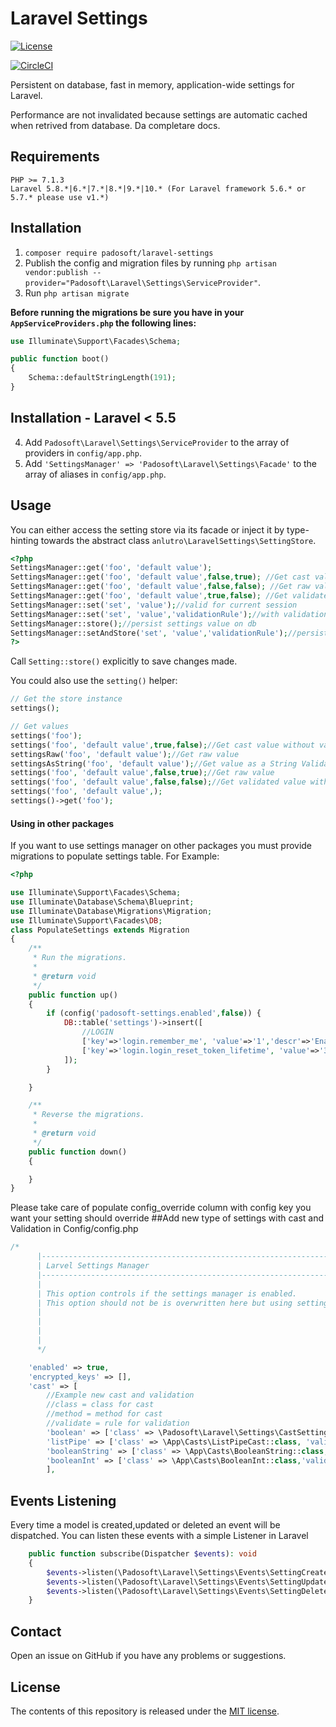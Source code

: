 # Laravel Settings

[![License](https://poser.pugx.org/anlutro/l4-settings/license.svg)](http://opensource.org/licenses/MIT)

[![CircleCI](https://circleci.com/gh/padosoft/laravel-settings.svg?style=shield)](https://circleci.com/gh/padosoft/laravel-settings)

Persistent on database, fast in memory, application-wide settings for Laravel.

Performance are not invalidated because settings are automatic cached when retrived from database. Da completare docs.

## Requirements

    PHP >= 7.1.3
    Laravel 5.8.*|6.*|7.*|8.*|9.*|10.* (For Laravel framework 5.6.* or 5.7.* please use v1.*)

## Installation 
    
1. `composer require padosoft/laravel-settings`
2. Publish the config and migration files by running `php artisan vendor:publish --provider="Padosoft\Laravel\Settings\ServiceProvider"`.
3. Run `php artisan migrate`
 
**Before running the migrations be sure you have in your `AppServiceProviders.php` the following lines:** 
```php
use Illuminate\Support\Facades\Schema;

public function boot()
{
    Schema::defaultStringLength(191);
}
```
## Installation - Laravel < 5.5

4. Add `Padosoft\Laravel\Settings\ServiceProvider` to the array of providers in `config/app.php`.
5. Add `'SettingsManager' => 'Padosoft\Laravel\Settings\Facade'` to the array of aliases in `config/app.php`.

## Usage

You can either access the setting store via its facade or inject it by type-hinting towards the abstract class `anlutro\LaravelSettings\SettingStore`.

```php
<?php
SettingsManager::get('foo', 'default value');
SettingsManager::get('foo', 'default value',false,true); //Get cast value without validation
SettingsManager::get('foo', 'default value',false,false); //Get raw value
SettingsManager::get('foo', 'default value',true,false); //Get validated value without cast
SettingsManager::set('set', 'value');//valid for current session
SettingsManager::set('set', 'value','validationRule');//with validation rule valid for current session
SettingsManager::store();//persist settings value on db
SettingsManager::setAndStore('set', 'value','validationRule');//persisted on database
?>
```

Call `Setting::store()` explicitly to save changes made.

You could also use the `setting()` helper:

```php
// Get the store instance
settings();

// Get values
settings('foo');
settings('foo', 'default value',true,false);//Get cast value without validation
settingsRaw('foo', 'default value');//Get raw value
settingsAsString('foo', 'default value');//Get value as a String Validated
settings('foo', 'default value',false,true);//Get raw value
settings('foo', 'default value',false,false);//Get validated value without cast
settings('foo', 'default value',);
settings()->get('foo');


```



#### Using in other packages

If you want to use settings manager on other packages you must provide migrations to populate settings table.
For Example:
```php
<?php

use Illuminate\Support\Facades\Schema;
use Illuminate\Database\Schema\Blueprint;
use Illuminate\Database\Migrations\Migration;
use Illuminate\Support\Facades\DB;
class PopulateSettings extends Migration
{
    /**
     * Run the migrations.
     *
     * @return void
     */
    public function up()
    {
        if (config('padosoft-settings.enabled',false)) {
            DB::table('settings')->insert([
                //LOGIN
                ['key'=>'login.remember_me', 'value'=>'1','descr'=>'Enable/Disable remeber me feature','config_override'=>'padosoft-users.login.remember-me','validation_rules'=>'boolean','editable'=>1,'load_on_startup'=>0],
                ['key'=>'login.login_reset_token_lifetime', 'value'=>'30','descr'=>'Number of minutes reset token lasts','config_override'=>'auth.expire','validation_rules'=>'numeric','editable'=>1,'load_on_startup'=>0],                
            ]);
        }

    }

    /**
     * Reverse the migrations.
     *
     * @return void
     */
    public function down()
    {

    }
}
```
Please take care of populate config_override column with config key you want your setting should override
##Add new type of settings with cast and Validation in Config/config.php
```php
/*
      |--------------------------------------------------------------------------
      | Larvel Settings Manager
      |--------------------------------------------------------------------------
      |
      | This option controls if the settings manager is enabled.
      | This option should not be is overwritten here but using settings db table
      |
      |
      |
      |
      */

    'enabled' => true,
    'encrypted_keys' => [],
    'cast' => [
        //Example new cast and validation
        //class = class for cast
        //method = method for cast
        //validate = rule for validation
        'boolean' => ['class' => \Padosoft\Laravel\Settings\CastSettings::class, 'method' => 'boolean', 'validate' => 'boolean'],
        'listPipe' => ['class' => \App\Casts\ListPipeCast::class, 'validate' => 'regex:/(^[0-9|]+$)|(^.{0}$)/'],
        'booleanString' => ['class' => \App\Casts\BooleanString::class,'validate' => 'regex:/^(true|false)/'],
        'booleanInt' => ['class' => \App\Casts\BooleanInt::class,'validate' => 'regex:/^(0|1)/'],
        ],

```

## Events Listening
Every time a model is created,updated or deleted an event will be dispatched.
You can listen these events with a simple Listener in Laravel
```php
    public function subscribe(Dispatcher $events): void
    {
        $events->listen(\Padosoft\Laravel\Settings\Events\SettingCreated::class, [SettingsEventSubscriber::class, 'handleSettingCreated']);
        $events->listen(\Padosoft\Laravel\Settings\Events\SettingUpdated::class, [SettingsEventSubscriber::class, 'handleSettingUpdated']);
        $events->listen(\Padosoft\Laravel\Settings\Events\SettingDeleted::class, [SettingsEventSubscriber::class, 'handleSettingDeleted']);
    }
```

## Contact

Open an issue on GitHub if you have any problems or suggestions.


## License

The contents of this repository is released under the [MIT license](http://opensource.org/licenses/MIT).
